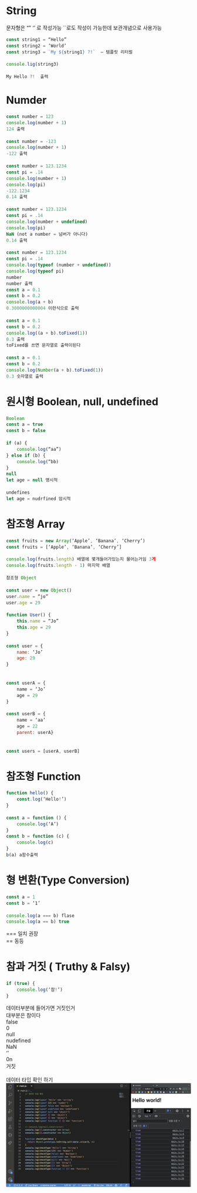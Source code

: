 # String

문자형은 “” ‘’ 로 작성가능 ``로도 작성이 가능한데 보관개념으로 사용가능

```javascript
const string1 = “Hello”
const string2 = ‘World’
const string3 = `My ${string1} ?!`  — 템플릿 리터럴

console.lig(string3)

My Hello ?!  출력
```

# Numder

```javascript
const number = 123
console.log(number + 1)
124 출력

const number = -123
console.log(number + 1)
-122 출력

const number = 123.1234
const pi = .14
console.log(number + 1)
console.log(pi)
-122.1234
0.14 출력

const number = 123.1234
const pi = .14
console.log(number + undefined)
console.log(pi)
NaN (not a number = 넘버가 아니다)
0.14 출력

const number = 123.1234
const pi = .14
console.log(typeof (number + undefined))
console.log(typeof pi)
number
number 출력
const a = 0.1
const b = 0.2
console.log(a + b)
0.3000000000004 이런식으로 출력

const a = 0.1
const b = 0.2
console.log((a + b).toFixed(1))
0.3 출력
toFixed를 쓰면 문자열로 출력이된다

const a = 0.1
const b = 0.2
console.log(Number(a + b).toFixed(1))
0.3 숫자열로 출력
```

# 원시형 Boolean, null, undefined

```javascript
Boolean
const a = true
const b = false

if (a) {
	console.log(“aa”)
} else if (b) {
	console.log(“bb)
}
null
let age = null 명시적

undefines
let age = nudrfined 암시적
```

# 참조형 Array

```javascript
const fruits = new Array(‘Apple’, ‘Banana’, ‘Cherry’)
const fruits = [‘Apple’, ‘Banana’, ‘Cherry’]

console.log(fruits.length) 배열에 몇개들어가있는지 물어는거임 3게
console.log(fruits.length - 1) 마지막 배열

참조형 Object

const user = new Object()
user.name = “jo”
user.age = 29

function User() {
	this.name = “Jo”
	this.age = 29
}

const user = {
	name: ‘Jo’
	age: 29
}


const userA = {
	name = ‘Jo’
	age = 29
}

const userB = {
	name = ‘aa’
	age = 22
	parent: userA}


const users = [userA, userB]
```

# 참조형 Function

```javascript
function hello() {
	const.log(‘Hello!’)
}

const a = function () {
	console.log(‘A’)
}
const b = function (c) {
	console.log(c)
}
b(a) a함수출력
```

# 형 변환(Type Conversion)

```javascript
const a = 1
const b = ‘1’

console.log(a === b) flase
console.log(a == b) true
```

=== 일치 권장<br/>
== 동등

# 참과 거짓 ( Truthy & Falsy)

```javascript
if (true) {
	console.log(‘참!’)
}
```

데이터부분에 들어가면 거짓인거<br/>
대부분은 참이다<br/>
false<br/>
0<br/>
null<br/>
nudefined<br/>
NaN<br/>
‘’<br/>
0n<br/>
거짓<br/>
<br/>
데이터 타입 확인 하기
![Jo](../img/jsdata.png)
